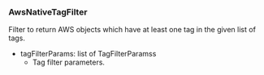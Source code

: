 ### AwsNativeTagFilter
Filter to return AWS objects which have at least one tag in the given list of tags.

- tagFilterParams: list of TagFilterParamss
  - Tag filter parameters.
